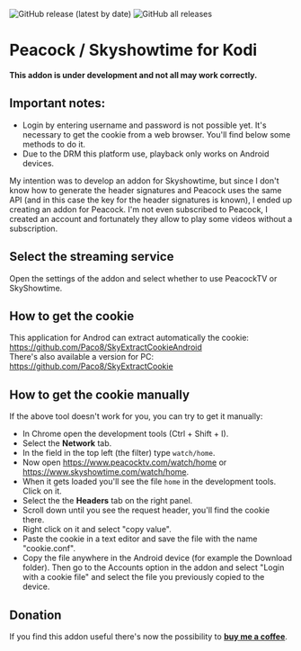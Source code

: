 ![GitHub release (latest by date)](https://img.shields.io/github/v/release/Paco8/plugin.video.skyott)
![GitHub all releases](https://img.shields.io/github/downloads/Paco8/plugin.video.skyott/total)

# Peacock / Skyshowtime for Kodi

**This addon is under development and not all may work correctly.**

## Important notes: ##
- Login by entering username and password is not possible yet. It's necessary to get the cookie from a web browser. You'll find below some methods to do it.
- Due to the DRM this platform use, playback only works on Android devices.

My intention was to develop an addon for Skyshowtime, but since I don't know how to generate the header signatures and Peacock uses the same API (and in this case the key for the header signatures is known), I ended up creating an addon for Peacock. I'm not even subscribed to Peacock, I created an account and fortunately they allow to play some videos without a subscription.

## Select the streaming service
Open the settings of the addon and select whether to use PeacockTV or SkyShowtime.

## How to get the cookie ##
This application for Androd can extract automatically the cookie:
https://github.com/Paco8/SkyExtractCookieAndroid
<br>
There's also available a version for PC:
https://github.com/Paco8/SkyExtractCookie

## How to get the cookie manually
If the above tool doesn't work for you, you can try to get it manually:
- In Chrome open the development tools (Ctrl + Shift + I).
- Select the **Network** tab.
- In the field in the top left (the filter) type `watch/home`.
- Now open https://www.peacocktv.com/watch/home or https://www.skyshowtime.com/watch/home.
- When it gets loaded you'll see the file `home` in the development tools. Click on it.
- Select the the **Headers** tab on the right panel.
- Scroll down until you see the request header, you'll find the cookie there.
- Right click on it and select "copy value".
- Paste the cookie in a text editor and save the file with the name "cookie.conf".
- Copy the file anywhere in the Android device (for example the Download folder). Then go to the Accounts option in the addon and select "Login with a cookie file" and select the file you previously copied to the device.

## Donation
If you find this addon useful there's now the possibility to **[buy me a coffee](https://www.buymeacoffee.com/paco8.addons)**.
